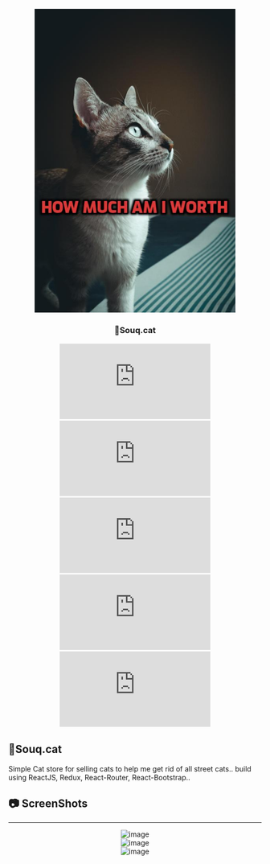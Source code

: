 <p align="center">
  <a href="" rel="noopener">
 <img width=400px  src="https://github.com/AbdallahHemdan/Souq.Cat/blob/master/Images/addtext_com_MTQ1OTAyMjg0OTk.jpg" alt="Souq.Cat image"></a>
</p>

<h3 align="center">🛒Souq.cat </h3>

<div align="center">

[![GitHub contributors](https://img.shields.io/github/contributors/AbdallahHemdan/Souq.Cat)](https://github.com/AbdallahHemdan/Souq.Cat/contributors)
[![GitHub issues](https://img.shields.io/github/issues/AbdallahHemdan/Souq.Cat)](https://github.com/AbdallahHemdan/Souq.Cat/issues)
[![GitHub forks](https://img.shields.io/github/forks/AbdallahHemdan/Souq.Cat)](https://github.com/AbdallahHemdan/Souq.Cat/network)
[![GitHub stars](https://img.shields.io/github/stars/AbdallahHemdan/Souq.Cat)](https://github.com/AbdallahHemdan/Souq.Cat/stargazers)
[![GitHub license](https://img.shields.io/github/license/AbdallahHemdan/Souq.Cat)](https://github.com/AbdallahHemdan/Souq.Cat/blob/master/LICENSE)

</div>


## 🛒Souq.cat 


Simple Cat store for selling cats to help me get rid of all street cats.. build using ReactJS, Redux, React-Router, React-Bootstrap..

## 📷 ScreenShots 
-------------------

<div align="center">
  
![image](https://user-images.githubusercontent.com/40190772/76119094-5ff9f900-5ff7-11ea-929b-b58a21cba4bc.png)
<br/>
![image](https://user-images.githubusercontent.com/40190772/76120739-cdf3ef80-5ffa-11ea-97b8-cfef5344d7cc.png)
<br/>
![image](https://user-images.githubusercontent.com/40190772/76120979-55416300-5ffb-11ea-9613-e9d97bcc76fb.png)


</div>


